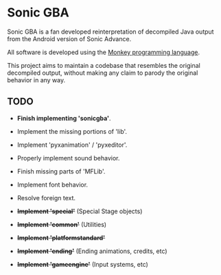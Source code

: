 # Sonic GBA

Sonic GBA is a fan developed reinterpretation of decompiled Java output from the Android version of Sonic Advance.

All software is developed using the [Monkey programming language](https://github.com/blitz-research/monkey).

This project aims to maintain a codebase that resembles the original decompiled output,
without making any claim to parody the original behavior in any way.

## TODO
* **Finish implementing 'sonicgba'**.
* Implement the missing portions of 'lib'.
* Implement 'pyxanimation' / 'pyxeditor'.
* Properly implement sound behavior.
* Finish missing parts of 'MFLib'.
* Implement font behavior.
* Resolve foreign text.

* **~~Implement 'special'~~** (Special Stage objects)
* **~~Implement 'common'~~** (Utilities)
* **~~Implement 'platformstandard'~~**
* **~~Implement 'ending'~~** (Ending animations, credits, etc)
* **~~Implement 'gameengine'~~** (Input systems, etc)
